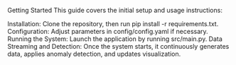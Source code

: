 Getting Started
This guide covers the initial setup and usage instructions:

Installation: Clone the repository, then run pip install -r requirements.txt.
Configuration: Adjust parameters in config/config.yaml if necessary.
Running the System: Launch the application by running src/main.py.
Data Streaming and Detection: Once the system starts, it continuously generates data, applies anomaly detection, and updates visualization.